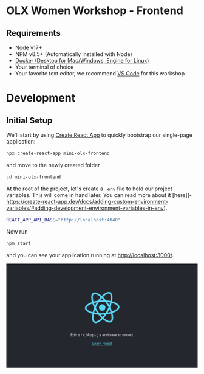 # OLX Women Workshop - Frontend

## Requirements

- [Node v17+](https://nodejs.org/en/)
- NPM v8.5+ (Automatically installed with Node)
- [Docker (Desktop for Mac/Windows, Engine for Linux)](https://www.docker.com/get-started)
- Your terminal of choice
- Your favorite text editor, we recommend [VS Code](https://code.visualstudio.com) for this workshop

# Development

## Initial Setup

We'll start by using [Create React App](https://reactjs.org/docs/create-a-new-react-app.html#create-react-app) to quickly bootstrap our single-page application:

```sh
npx create-react-app mini-olx-frontend
```

and move to the newly created folder

```sh
cd mini-olx-frontend
```

At the root of the project, let's create a `.env` file to hold our project variables. This will come in hand later. You can read more about it [here](- https://create-react-app.dev/docs/adding-custom-environment-variables/#adding-development-environment-variables-in-env).

```sh
REACT_APP_API_BASE="http://localhost:4040"
```

Now run

```sh
npm start
```

and you can see your application running at [http://localhost:3000/](http://localhost:3000/).

![](docs/images/01-create-react-app-page.png)
